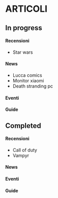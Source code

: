 # ARTICOLI 
## In progress
#### Recensioni
  - Star wars 

#### News
  - Lucca comics
  - Monitor xiaomi
  - Death stranding pc

#### Eventi
#### Guide

## Completed
#### Recensioni
  - Call of duty 
  - Vampyr
  
#### News
#### Eventi
#### Guide
